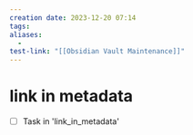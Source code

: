 ```yaml
---
creation date: 2023-12-20 07:14
tags:
aliases:
  -
test-link: "[[Obsidian Vault Maintenance]]"
---
```


# link in metadata

- [ ] Task in 'link_in_metadata'
